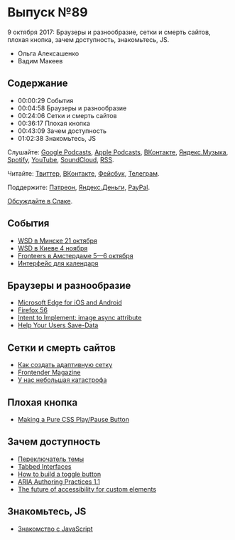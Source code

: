 # Выпуск №89

9 октября 2017: Браузеры и разнообразие, сетки и смерть сайтов, плохая кнопка, зачем доступность, знакомьтесь, JS.

- Ольга Алексашенко
- Вадим Макеев

## Содержание

- 00:00:29 События
- 00:04:58 Браузеры и разнообразие
- 00:24:06 Сетки и смерть сайтов
- 00:36:17 Плохая кнопка
- 00:43:09 Зачем доступность
- 01:02:38 Знакомьтесь, JS

Слушайте: [Google Podcasts](https://podcasts.google.com/?feed=aHR0cHM6Ly93ZWItc3RhbmRhcmRzLnJ1L3BvZGNhc3QvZmVlZC8), [Apple Podcasts](https://podcasts.apple.com/podcast/id1080500016), [ВКонтакте](https://vk.com/podcasts-32017543), [Яндекс.Музыка](https://music.yandex.ru/album/6245956), [Spotify](https://open.spotify.com/show/3rzAcADjpBpXt73L0epTjV), [YouTube](https://www.youtube.com/playlist?list=PLMBnwIwFEFHcwuevhsNXkFTcadeX5R1Go), [SoundCloud](https://soundcloud.com/web-standards), [RSS](https://web-standards.ru/podcast/feed/).

Читайте: [Твиттер](https://twitter.com/webstandards_ru), [ВКонтакте](https://vk.com/webstandards_ru), [Фейсбук](https://www.facebook.com/webstandardsru), [Телеграм](https://t.me/webstandards_ru).

Поддержите: [Патреон](https://www.patreon.com/webstandards_ru), [Яндекс.Деньги](https://money.yandex.ru/to/41001119329753), [PayPal](https://www.paypal.me/pepelsbey).

[Обсуждайте в Слаке](http://slack.web-standards.ru/).

## События

- [WSD в Минске 21 октября](https://wsd.events/2017/10/21/)
- [WSD в Киеве 4 ноября](https://wsd.events/2017/11/04/)
- [Fronteers в Амстердаме 5—6 октября](https://fronteers.nl/congres/2017)
- [Интерфейс для календаря](https://wsevents.ru/)

## Браузеры и разнообразие

- [Microsoft Edge for iOS and Android](https://blogs.windows.com/msedgedev/2017/10/05/microsoft-edge-ios-android-developer/)
- [Firefox 56](http://tanalin.com/blog/2017/10/firefox-56/)
- [Intent to Implement: image async attribute](https://groups.google.com/a/chromium.org/d/msg/blink-dev/9i6wgXv7c7c/0kiqdQkhBQAJ)
- [Help Your Users Save-Data](https://css-tricks.com/help-users-save-data/)

## Сетки и смерть сайтов

- [Как создать адаптивную сетку](https://medium.com/p/89d07e48a564)
- [Frontender Magazine](https://frontender.info/)
- [У нас небольшая катастрофа](https://twitter.com/frontenderinfo/status/858341226327810048)

## Плохая кнопка

- [Making a Pure CSS Play/Pause Button](https://css-tricks.com/making-pure-css-playpause-button/)

## Зачем доступность

- [Переключатель темы](https://medium.com/p/96174d95be75)
- [Tabbed Interfaces](https://inclusive-components.design/tabbed-interfaces/)
- [How to build a toggle button](https://youtu.be/16gvkPfPIx4)
- [ARIA Authoring Practices 1.1](https://www.w3.org/TR/wai-aria-practices-1.1/)
- [The future of accessibility for custom elements](https://robdodson.me/the-future-of-accessibility-for-custom-elements/)

## Знакомьтесь, JS

- [Знакомство с JavaScript](https://htmlacademy.ru/courses/207)
